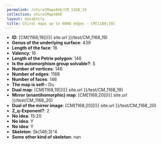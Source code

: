 ```yaml
--- 
 permalink: /chiralMaps6kE/CM_1168_19 
 collection: chiralMaps6kE
 layout: dataEntry
 title: Chiral maps up to 6000 edges - CM[1168;19]
---
```


- **ID**: [CM[1168;19]]({{ site.url }}/test/CM_1168_19)
- **Genus of the underlying surface**: 439
- **Length of the face**: 16
- **Valency**: 16
- **Length of the Petrie polygon**: 146
- **Is the automorphism group solvable?**: S
- **Number of vertices**: 146
- **Number of edges**: 1168
- **Number of faces**: 146
- **The map is self-**: Du
- **Dual map**: [CM[1168;19]]({{ site.url }}/test/CM_1168_19)
- **Mirror (enantihomorphic) map**: [CM[1168;20]]({{ site.url }}/test/CM_1168_20)
- **Dual of the mirror image**: [CM[1168;20]]({{ site.url }}/test/CM_1168_20)
- **Z_q-Exponent?**: 2
- **No idea**:  15:20
- **No idea**: Y
- **No idea**: Y
- **Skeleton**: Sk(146;3)^4
- **Some other kind of skeleton**: nan
